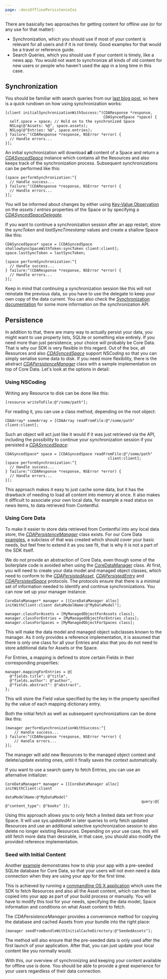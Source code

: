 ```yaml
---
page: :docsOfflinePersistenceIos
---
```


There are basically two approaches for getting content for offline use (or for any use for that matter):

- Synchronization, which you should use if most of your content is relevant for all users and if it is not timely. Good examples for that would be a travel or reference guide.
- Search Queries, which you should use if your content is timely, like a news app. You would not want to synchronize all kinds of old content for new users or people who haven't used the app in a long time in this case.

## Synchronization

You should be familiar with search queries from our [last blog post][1], so here is a quick rundown on how using synchronization works:

~~~ objc
[client initialSynchronizationWithSuccess:^(CDAResponse *response,
                                            CDASyncedSpace *space) {
  self.space = space; // Hold on to the synchronized Space
  NSLog(@"Assets: %@", space.assets);
  NSLog(@"Entries: %@", space.entries);
} failure:^(CDAResponse *response, NSError *error) {
  // Handle errors...
}];
~~~

An initial synchronization will download **all** content of a Space and return a [*CDASyncedSpace*][4] instance which contains all the Resources and also keeps track of the synchronization process. Subsequent synchronizations can be performed like this:

~~~ objc
[space performSynchronization:^{
  // Handle success...
} failure:^(CDAResponse *response, NSError *error) {
  // Handle errors...
}];
~~~

You will be informed about changes by either using [Key-Value Observation][13] on the *assets* / *entries* properties of the Space or by specifying a [*CDASyncedSpaceDelegate*][12].

If you want to continue a synchronization session after an app restart, store the *syncToken* and *lastSyncTimestamp* values and create a shallow Space like this:

~~~ objc
CDASyncedSpace* space = [CDASyncedSpace shallowSyncSpaceWithToken:syncToken client:client];
space.lastSyncToken = lastSyncToken;

[space performSynchronization:^{
  // Handle success...
} failure:^(CDAResponse *response, NSError *error) {
  // Handle errors...
}];
~~~

Keep in mind that continuing a synchronization session like this will not reinstate the previous data, so you have to use the delegate to keep your own copy of the data current. You can also check the [Synchronization documentation][2] for some more information on the synchronization API.

## Persistence

In addition to that, there are many way to actually persist your data, you might want to use property lists, SQLite or something else entirely. If you need more than just persistence, your choice will probably be Core Data. That is why our SDK is very flexible in this regard. Out of the box, all Resources and also [*CDASyncedSpace*][4] support *NSCoding* so that you can simply serialise some data to disk. If you need more flexibility, there is the abstract [*CDAPersistenceManager*][5] class with a sample implementation on top of Core Data. Let's look at the options in detail:

### Using NSCoding

Writing any Resource to disk can be done like this:

~~~ objc
[resource writeToFile:@"/some/path"];
~~~

For reading it, you can use a class method, depending on the root object:

~~~ objc
CDAArray* someArray = [CDAArray readFromFile:@"/some/path" client:client];
~~~

Such an object will act just like it would if it was just retrieved via the API, including the possibility to continue your synchronization session if you persisted a [*CDASyncedSpace*][4]:

~~~ objc
CDASyncedSpace* space = [CDASyncedSpace readFromFile:@"/some/path"
                                              client:client];
[space performSynchronization:^{
  // Handle success...
} failure:^(CDAResponse *response, NSError *error) {
  // Handle errors...
}];
~~~

This approach makes it easy to just cache some data, but it has the drawback of needing to load all content into memory at once. It also makes it difficult to associate your own local data, for example a read status on news items, to data retrieved from Contentful.

### Using Core Data

To make it easier to store data retrieved from Contentful into any local data store, the [*CDAPersistenceManager*][5] class exists. For our Core Data [examples][6], a subclass of that was created which should cover your basic needs, but feel free to extend it as you see fit, that is why it is not a part of the SDK itself.

We do not provide an abstraction of Core Data, even though some of the boilerplate code is avoided when using the [CoreDataManager][15] class. At first, you will need to create your data model and managed object classes, which need to conform to the [*CDAPersistedAsset*][16], [*CDAPersistedEntry*][17] and [*CDAPersistedSpace*][18] protocols. The protocols ensure that there is a minimal set of information needed to identify and continue synchronizations. You can now set up your manager instance:

~~~ objc
CoreDataManager* manager = [[CoreDataManager alloc] initWithClient:client dataModelName:@"MyDataModel"];

manager.classForAssets = [MyManagedObjectForAssets class];
manager.classForEntries = [MyManagedObjectForEntries class];
manager.classForSpaces = [MyManagedObjectForSpaces class];
~~~

This will make the data model and managed object subclasses known to the manager. As it only provides a reference implementation, it is assumed that there is only one class for all your Entries and also that you do not need to store additional data for Assets or the Space.

For Entries, a mapping is defined to store certain Fields in their corresponding properties:

~~~ objc
manager.mappingForEntries = @{
  @"fields.title": @"title",
  @"fields.author": @"author",
  @"fields.abstract": @"abstract",
};
~~~

This will store the Field value specified by the key in the property specified by the value of each mapping dictionary entry.

Both the initial fetch as well as subsequent synchronizations can be done like this:

~~~ objc
[manager performSynchronizationWithSuccess:^{
    // Handle success...
} failure:^(CDAResponse *response, NSError *error) {
    // Handle errors...
}];
~~~

The manager will add new Resources to the managed object context and delete/update existing ones, until it finally saves the context automatically.

If you want to use a search query to fetch Entries, you can use an alternative initializer:

~~~ objc
CoreDataManager* manager = [[CoreDataManager alloc] initWithClient:client
                                                     dataModelName:@"MyDataModel"
                                                             query:@{ @"content_type": @"books" }];
~~~

Using this approach allows you to only fetch a limited data set from your Space. It will use *sys.updatedAt* in later queries to only fetch updated Resources and use an additional selective synchronization session to also delete no longer existing Resources. Depending on your use case, this will still fetch more data than desirable, in that case, you should also modify the provided reference implementation.

### Seed with Initial Content

Another [example][7] demonstrates how to ship your app with a pre-seeded SQLite database for Core Data, so that your users will not even need a data connection when they are using your app for the first time.

This is achieved by running a [commandline OS X application][19] which uses the SDK to fetch Resources and also all the Asset content, which can then be copied into your app as part of your build process or manually. You will have to modify this tool for your needs, specifying the data model, Space information and conditions on what Asset content to fetch.

The *CDAPersistenceManager* provides a convenience method for copying the database and cached Assets from your bundle into the right place:

~~~ objc
[manager seedFromBundleWithInitialCacheDirectory:@"SeededAssets"];
~~~

The method will also ensure that the pre-seeded data is only used after the first launch of your application. After that, you can just update your local content like you normally would.

With this, our overview of synchronizing and keeping your content available for offline use is done. You should be able to provide a great experience for your users regardless of their data connection.

[1]: https://www.contentful.com/blog/2014/09/03/content-management-api-sdk-ios/
[2]: /developers/docs/concepts/sync/
[3]: https://github.com/contentful/contentful.objc/tree/master/Examples
[4]: http://cocoadocs.org/docsets/ContentfulDeliveryAPI/1.0.0/Classes/CDASyncedSpace.html
[5]: http://cocoadocs.org/docsets/ContentfulDeliveryAPI/1.0.0/Classes/CDAPersistenceManager.html
[6]: https://github.com/contentful/contentful.objc/tree/master/Examples/CoreDataExample
[7]: https://github.com/contentful/contentful.objc/tree/master/Examples/SeedDatabase
[8]: https://github.com/contentful/contentful.objc/releases/tag/1.0.0
[9]: https://cocoapods.org/
[10]: http://static.contentful.com/downloads/iOS/ContentfulDeliveryAPI-1.0.0.zip
[11]: https://github.com/contentful/contentful.objc
[12]: http://cocoadocs.org/docsets/ContentfulDeliveryAPI/1.0.0/Protocols/CDASyncedSpaceDelegate.html
[13]: http://nshipster.com/key-value-observing/
[14]: https://www.contentful.com/developers/docs/content-delivery-api/objc/#sync
[15]: https://github.com/contentful/contentful-persistence.objc/blob/master/Code/CoreDataManager.h
[16]: http://cocoadocs.org/docsets/ContentfulDeliveryAPI/1.0.0/Protocols/CDAPersistedAsset.html
[17]: http://cocoadocs.org/docsets/ContentfulDeliveryAPI/1.0.0/Protocols/CDAPersistedEntry.html
[18]: http://cocoadocs.org/docsets/ContentfulDeliveryAPI/1.0.0/Protocols/CDAPersistedSpace.html
[19]: https://github.com/contentful/contentful.objc/blob/master/Examples/SeedDatabase/CommandlineTool/main.m

